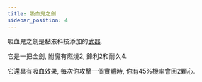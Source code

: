 ```yaml
---
title: 吸血鬼之劍
sidebar_position: 4
---
```


吸血鬼之劍是黏液科技添加的[武器](Weapons.md).

它是一把金劍, 附魔有燃燒2, 鋒利2和耐久4.

它還具有吸血效果, 每次你攻擊一個實體時, 你有45%機率會回2顆心.

